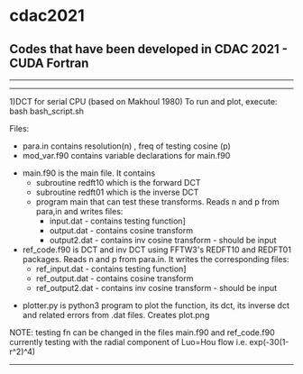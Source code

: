 # cdac2021
Codes that have been developed in CDAC 2021 -  CUDA Fortran
----------------------------------------------------------------------------------
----------------------------------------------------------------------------------

-----------------------------------------------
1)DCT for serial CPU (based on Makhoul 1980)
To run and plot, execute: bash bash_script.sh

Files:
- para.in contains resolution(n) , freq of testing cosine (p)
- mod_var.f90 contains variable declarations for main.f90
* main.f90 is the main file. It contains
	- subroutine redft10 which is the forward DCT
	- subroutine redft01 which is the inverse DCT
	- program main that can test these transforms. 
	  Reads n and p from para,in
	  and writes files:
		+ input.dat - contains testing function]
		+ output.dat - contains cosine transform
		+ output2.dat - contains inv cosine transform - should be input
* ref_code.f90 is DCT and inv DCT using FFTW3's REDFT10 and REDFT01 packages. 
  Reads n and p from para.in.
  It writes the corresponding files:
	+ ref_input.dat - contains testing function]
	+ ref_output.dat - contains cosine transform
	+ ref_output2.dat - contains inv cosine transform - should be input

- plotter.py is python3 program to plot the function, its dct, its inverse dct and related errors from .dat files. 
  Creates plot.png

NOTE: testing fn can be changed in the files main.f90 and ref_code.f90
	  currently testing with the radial component of Luo=Hou flow i.e. exp(-30(1-r^2)^4)

-----------------------------------------------
